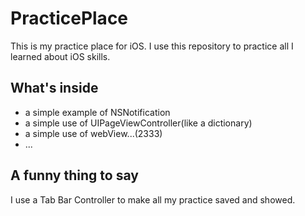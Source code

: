 # PracticePlace
This is my practice place for iOS. I use this repository to practice all I learned about iOS skills.
## What's inside
* a simple example of NSNotification
* a simple use of UIPageViewController(like a dictionary)
* a simple use of webView...(2333)
* ...
## A funny thing to say
I use a Tab Bar Controller to make all my practice saved and showed.
